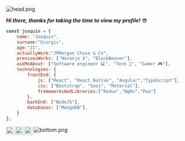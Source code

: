 ![head.png](https://i.imgur.com/soexdm0.png)

***Hi there, thanks for taking the time to view my profile!*** 😎

```javascript
const joaquin = {
    name: "Joaquin",
    surname:"Giorgis",
    age:"21",
    actuallyWork:"JPMorgan Chase & Co",
    previousWorks: ["Naranja X", "BlackBeaver"],
    askMeAbout: ["Software engineer 💻", "Tech 🚀", "Gamer 🎮"],
    technologies: {
        frontEnd: {
            js: ["React", "React Native", "Angular","TypeScript"],
            css: ["Bootstrap", "Sass", "Material"],
            frameworksAndLibraries:["Redux","NgRx","Pwa"]
        },
        backEnd: ["NodeJS"],
        databases: ["MongoDB"],
    }
};
```

<a href="https://www.linkedin.com/in/joaquingiorgis/">
<img align="left" alt="Joaquin Giorgis LinkedIN" width="22px" src="https://icongr.am/fontawesome/linkedin.svg?size=128&color=70c8ff" />
</a>
<a href="https://www.instagram.com/joaquingiorgis/">
<img align="left" alt="Joaquin Giorgis Instagram" width="22px" src="https://icongr.am/fontawesome/instagram.svg?size=128&color=70c8ff" />
</a>
<a href="https://www.twitch.tv/cordobes">
<img align="left" alt="Joaquin Giorgis Twitch" width="22px" src="https://icongr.am/fontawesome/twitch.svg?size=128&color=70c8ff" />
</a>

![bottom.png](https://i.imgur.com/vhK7POS.png)
